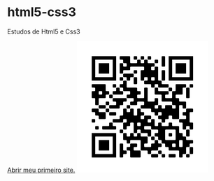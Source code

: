 # html5-css3
 Estudos de Html5 e Css3

<a href="https://nicholasteixeira.github.io/projeto-android/">Abrir meu primeiro site.</a>
<img src="img/frame.png" alt="QR Code">
